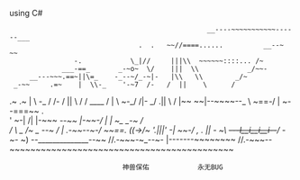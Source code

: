 using C#

                                                     __----~~~~~~~~~~~------___
                                    .  .   ~~//====......          __--~ ~~
                    -.            \_|//     |||\\  ~~~~~~::::... /~
                 ___-==_       _-~o~  \/    |||  \\            _/~~-
         __---~~~.==~||\=_    -_--~/_-~|-   |\\   \\        _/~
     _-~~     .=~    |  \\-_    '-~7  /-   /  ||    \      /
   .~       .~       |   \\ -_    /  /-   /   ||      \   /
  /  ____  /         |     \\ ~-_/  /|- _/   .||       \ /
  |~~    ~~|--~~~~--_ \     ~==-/   | \~--===~~        .\
           '         ~-|      /|    |-~\~~       __--~~
                       |-~~-_/ |    |   ~\_   _-~            /\
                            /  \     \__   \/~                \__
                        _--~ _/ | .-~~____--~-/                  ~~==.
                       ((->/~   '.|||' -_|    ~~-/ ,              . _||
                                  -_     ~\      ~~---l__i__i__i--~~_/
                                  _-~-__   ~)  \--______________--~~
                                //.-~~~-~_--~- |-------~~~~~~~~
                                       //.-~~~--\
                       ~~~~~~~~~~~~~~~~~~~~~~~~~~~~~~~~~~~~~~~~~~~

                                神兽保佑            永无BUG
 